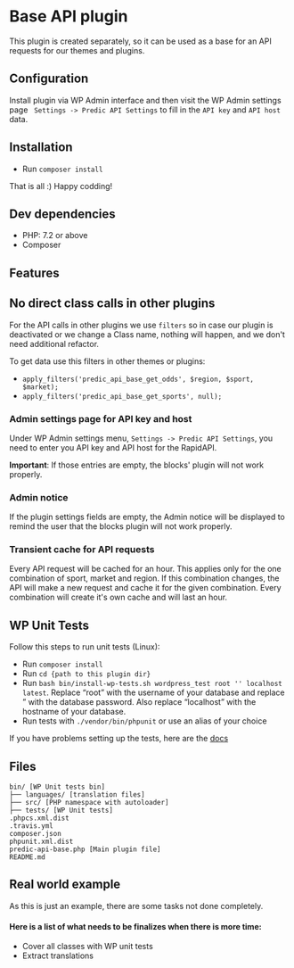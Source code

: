 # Base API plugin
This plugin is created separately, so it can be used as a base for an API requests for our themes
and plugins.

## Configuration
Install plugin via WP Admin interface and then visit the WP Admin settings page 
` Settings -> Predic API Settings` to fill in the `API key` and `API host` data.

## Installation
* Run `composer install`

That is all :) Happy codding!

## Dev dependencies
* PHP: 7.2 or above
* Composer

## Features

## No direct class calls in other plugins
For the API calls in other plugins we use `filters` so in case our plugin is deactivated or 
we change a Class name, nothing will happen, and we don't need additional refactor.

To get data use this filters in other themes or plugins:
* `apply_filters('predic_api_base_get_odds', $region, $sport, $market);`
* `apply_filters('predic_api_base_get_sports', null);`

### Admin settings page for API key and host
Under WP Admin settings menu, `Settings -> Predic API Settings`, you need to enter you API key and API host for the RapidAPI.

**Important**: If those entries are empty, the blocks' plugin will not work properly.

### Admin notice
If the plugin settings fields are empty, the Admin notice will be displayed to remind the user that the 
blocks plugin will not work properly.

### Transient cache for API requests 
Every API request will be cached for an hour. This applies only for the one combination of 
sport, market and region. If this combination changes, the API will make a new request and cache it for the 
given combination. Every combination will create it's own cache and will last an hour.

## WP Unit Tests
Follow this steps to run unit tests (Linux):
* Run `composer install`
* Run `cd {path to this plugin dir}`
* Run `bash bin/install-wp-tests.sh wordpress_test root '' localhost latest`.
  Replace “root” with the username of your database and replace ” with the database password. Also replace “localhost” with the hostname of your database.
* Run tests with `./vendor/bin/phpunit` or use an alias of your choice

If you have problems setting up the tests, here are the [docs](https://make.wordpress.org/cli/handbook/misc/plugin-unit-tests/) 

## Files

	bin/ [WP Unit tests bin]
	├── languages/ [translation files]
	├── src/ [PHP namespace with autoloader]
	├── tests/ [WP Unit tests]
	.phpcs.xml.dist
	.travis.yml
	composer.json
	phpunit.xml.dist
	predic-api-base.php [Main plugin file]
	README.md

## Real world example
As this is just an example, there are some tasks not done completely.

#### Here is a list of what needs to be finalizes when there is more time:
* Cover all classes with WP unit tests
* Extract translations

